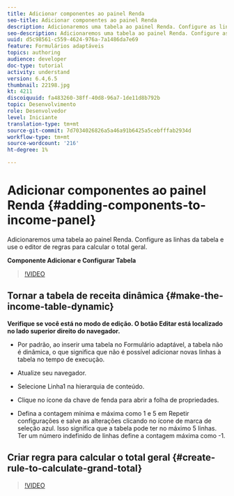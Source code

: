 ```yaml
---
title: Adicionar componentes ao painel Renda
seo-title: Adicionar componentes ao painel Renda
description: Adicionaremos uma tabela ao painel Renda. Configure as linhas da tabela e use o editor de regras para calcular o total geral.
seo-description: Adicionaremos uma tabela ao painel Renda. Configure as linhas da tabela e use o editor de regras para calcular o total geral.
uuid: d5c98561-c559-4624-976a-7a1486da7e69
feature: Formulários adaptáveis
topics: authoring
audience: developer
doc-type: tutorial
activity: understand
version: 6.4,6.5
thumbnail: 22198.jpg
kt: 4211
discoiquuid: fa483260-38ff-40d8-96a7-1de11d8b792b
topic: Desenvolvimento
role: Desenvolvedor
level: Iniciante
translation-type: tm+mt
source-git-commit: 7d7034026826a5a46a91b6425a5cebfffab2934d
workflow-type: tm+mt
source-wordcount: '216'
ht-degree: 1%

---
```



# Adicionar componentes ao painel Renda {#adding-components-to-income-panel}

Adicionaremos uma tabela ao painel Renda. Configure as linhas da tabela e use o editor de regras para calcular o total geral.

**Componente Adicionar e Configurar Tabela**

>[!VIDEO](https://video.tv.adobe.com/v/22198?quality=9&learn=on)



## Tornar a tabela de receita dinâmica {#make-the-income-table-dynamic}

**Verifique se você está no modo de edição. O botão Editar está localizado no lado superior direito do navegador.**

* Por padrão, ao inserir uma tabela no Formulário adaptável, a tabela não é dinâmica, o que significa que não é possível adicionar novas linhas à tabela no tempo de execução.

* Atualize seu navegador.

* Selecione Linha1 na hierarquia de conteúdo.

* Clique no ícone da chave de fenda para abrir a folha de propriedades.

* Defina a contagem mínima e máxima como 1 e 5 em Repetir configurações e salve as alterações clicando no ícone de marca de seleção azul. Isso significa que a tabela pode ter no máximo 5 linhas. Ter um número indefinido de linhas define a contagem máxima como -1.

## Criar regra para calcular o total geral {#create-rule-to-calculate-grand-total}


>[!VIDEO](https://video.tv.adobe.com/v/22197?quality=9&learn=on)


